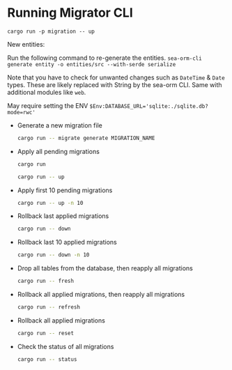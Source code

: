# Running Migrator CLI

`cargo run -p migration -- up`

New entities:

Run the following command to re-generate the entities.
`sea-orm-cli generate entity -o entities/src --with-serde serialize`

Note that you have to check for unwanted changes such as `DateTime` & `Date` types. These are likely replaced with String by the sea-orm CLI. Same with additional modules like `web`.

May require setting the ENV `$Env:DATABASE_URL='sqlite:./sqlite.db?mode=rwc'`

- Generate a new migration file
    ```sh
    cargo run -- migrate generate MIGRATION_NAME
    ```
- Apply all pending migrations
    ```sh
    cargo run
    ```
    ```sh
    cargo run -- up
    ```
- Apply first 10 pending migrations
    ```sh
    cargo run -- up -n 10
    ```
- Rollback last applied migrations
    ```sh
    cargo run -- down
    ```
- Rollback last 10 applied migrations
    ```sh
    cargo run -- down -n 10
    ```
- Drop all tables from the database, then reapply all migrations
    ```sh
    cargo run -- fresh
    ```
- Rollback all applied migrations, then reapply all migrations
    ```sh
    cargo run -- refresh
    ```
- Rollback all applied migrations
    ```sh
    cargo run -- reset
    ```
- Check the status of all migrations
    ```sh
    cargo run -- status
    ```
